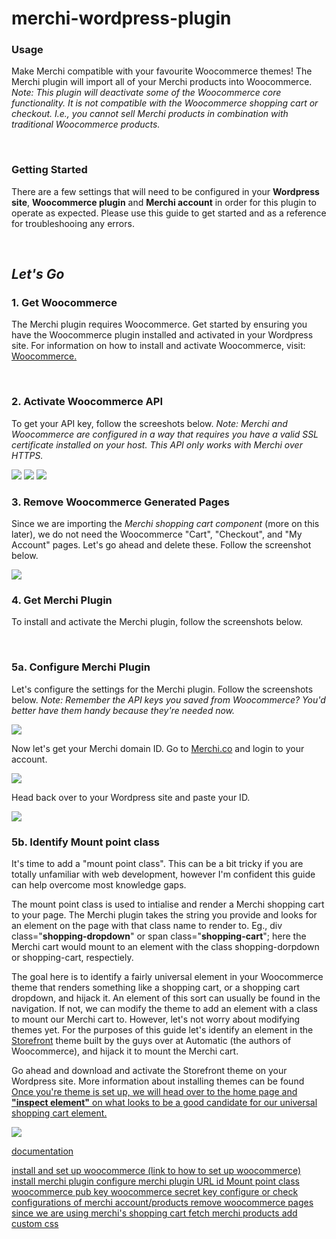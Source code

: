 # merchi-wordpress-plugin

<h3>Usage</h3>
<p>Make Merchi compatible with your favourite Woocommerce themes! The Merchi plugin will import all of your Merchi products into Woocommerce. <em>Note: This plugin will deactivate some of the Woocommerce core functionality. It is not compatible with the Woocommerce shopping cart or checkout. I.e., you cannot sell Merchi products in combination with traditional Woocommerce products.</em></p>
</br>
<h3>Getting Started</h3>
<p>There are a few settings that will need to be configured in your <strong>Wordpress site</strong>, <strong>Woocommerce plugin</strong> and <strong>Merchi account</strong> in order for this plugin to operate as expected. Please use this guide to get started and as a reference for troubleshooing any errors.</p>
</br>
<h2><i>Let's Go</i></h2>
<h3>1. Get Woocommerce</h3>
<p>The Merchi plugin requires Woocommerce. Get started by ensuring you have the Woocommerce plugin installed and activated in your Wordpress site. For information on how to install and activate Woocommerce, visit: <a href="https://woocommerce.com/videos/installing-woocommerce/">Woocommerce.</a></p>
</br>
<h3>2. Activate Woocommerce API</h3>
<p>To get your API key, follow the screeshots below. <em>Note: Merchi and Woocommerce are configured in a way that requires you have a valid SSL certificate installed on your host. This API only works with Merchi over HTTPS.</em></p>
<img src="https://user-images.githubusercontent.com/7565117/86315679-21571100-bc6e-11ea-932a-1230b7de1893.png"/>
<img src="https://user-images.githubusercontent.com/7565117/86317575-1652af80-bc73-11ea-88c3-77e45e89a715.png"/>
<img src="https://user-images.githubusercontent.com/7565117/86315777-68dd9d00-bc6e-11ea-837d-b40dd2c84d1a.png"/>
</br>
<h3>3. Remove Woocommerce Generated Pages</h3>
<p>Since we are importing the <em>Merchi shopping cart component</em> (more on this later), we do not need the Woocommerce "Cart", "Checkout", and "My Account" pages. Let's go ahead and delete these. Follow the screenshot below.</p>
<img src="https://user-images.githubusercontent.com/7565117/86317458-c96ed900-bc72-11ea-8ad4-f15c5cb115d9.png" />
</br>
<h3>4. Get Merchi Plugin</h3>
<p>To install and activate the Merchi plugin, follow the screenshots below.</p>
</br>
<h3>5a. Configure Merchi Plugin</h3>
<p>Let's configure the settings for the Merchi plugin. Follow the screenshots below. <i>Note: Remember the API keys you saved from Woocommerce? You'd better have them handy because they're needed now.</i></p>
<img src="https://user-images.githubusercontent.com/7565117/86318163-94fc1c80-bc74-11ea-8914-65e9317a51c7.png" />
<p>Now let's get your Merchi domain ID. Go to <a href="https://merchi.co">Merchi.co</a> and login to your account.</p>
<img src="https://user-images.githubusercontent.com/7565117/86319093-fb823a00-bc76-11ea-851b-9f70134a2fb0.png" />
<p>Head back over to your Wordpress site and paste your ID.</p>
<img src="https://user-images.githubusercontent.com/7565117/86319335-a8f54d80-bc77-11ea-96aa-f83ce936e10b.png" />
<h3>5b. Identify Mount point class</h3>
<p>It's time to add a "mount point class". This can be a bit tricky if you are totally unfamiliar with web development, however I'm confident this guide can help overcome most knowledge gaps.</p> 
<p>The mount point class is used to intialise and render a Merchi shopping cart to your page. The Merchi plugin takes the string you provide and looks for an element on the page with that class name to render to. Eg., div class="<strong>shopping-dropdown</strong>" or span class="<strong>shopping-cart</strong>"; here the Merchi cart would mount to an element with the class shopping-dorpdown or shopping-cart, respectiely.</p>
<p>The goal here is to identify a fairly universal element in your Woocommerce theme that renders something like a shopping cart, or a shopping cart dropdown, and hijack it. An element of this sort can usually be found in the navigation. If not, we can modify the theme to add an element with a class to mount our Merchi cart to. However, let's not worry about modifying themes yet. For the purposes of this guide let's identify an element in the <a href="https://woocommerce.com/storefront/">Storefront</a> theme built by the guys over at Automatic (the authors of Woocommerce), and hijack it to mount the Merchi cart.</p>
<p>Go ahead and download and activate the Storefront theme on your Wordpress site. More information about installing themes can be found <a href="https://www.wpbeginner.com/beginners-guide/how-to-install-a-wordpress-theme/" here.</a> Once you're theme is set up, we will head over to the home page and <strong>"inspect element"</strong> on what looks to be a good candidate for our universal shopping cart element.</p>
<img src="https://user-images.githubusercontent.com/7565117/86548539-22df4c80-bf80-11ea-872d-7399fa2b3aeb.png" />

documentation

install and set up woocommerce (link to how to set up woocommerce)
install merchi plugin
configure merchi plugin
	URL id
	Mount point class
	woocommerce pub key
	woocommerce secret key
configure or check configurations of merchi account/products
remove woocommerce pages since we are using merchi's shopping cart
fetch merchi products
add custom css
